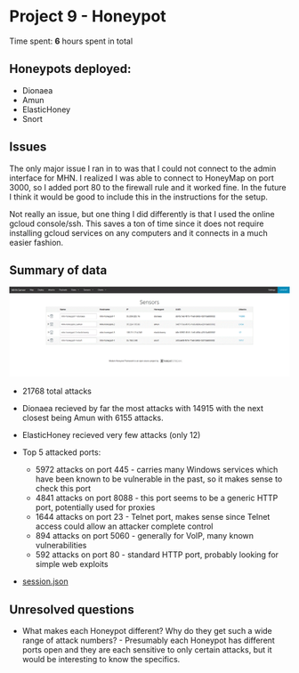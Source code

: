 # Project 9 - Honeypot

Time spent: **6** hours spent in total

## Honeypots deployed:
* Dionaea
* Amun
* ElasticHoney
* Snort

## Issues
The only major issue I ran in to was that I could not connect to the admin interface for MHN. I realized I was able to connect to HoneyMap on port 3000, so I added port 80 to the firewall rule and it worked fine. In the future I think it would be good to include this in the instructions for the setup.

Not really an issue, but one thing I did differently is that I used the online gcloud console/ssh. This saves a ton of time since it does not require installing gcloud services on any computers and it connects in a much easier fashion.

## Summary of data
![](sensors.gif)
* 21768 total attacks
* Dionaea recieved by far the most attacks with 14915 with the next closest being Amun with 6155 attacks.
* ElasticHoney recieved very few attacks (only 12)
* Top 5 attacked ports:
  * 5972 attacks on port 445 - carries many Windows services which have been known to be vulnerable in the past, so it makes sense to check this port
  * 4841 attacks on port 8088 - this port seems to be a generic HTTP port, potentially used for proxies
  * 1644 attacks on port 23 - Telnet port, makes sense since Telnet access could allow an attacker complete control
  * 894 attacks on port 5060 - generally for VoIP, many known vulnerabilities
  * 592 attacks on port 80 - standard HTTP port, probably looking for simple web exploits

* [session.json](session.json)

## Unresolved questions
 * What makes each Honeypot different? Why do they get such a wide range of attack numbers? - Presumably each Honeypot has different ports open and they are each sensitive to only certain attacks, but it would be interesting to know the specifics.

